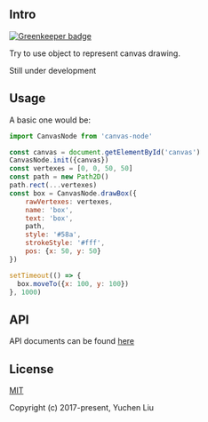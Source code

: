 ## Intro

[![Greenkeeper badge](https://badges.greenkeeper.io/liuyuchenzh/canvas-node.svg)](https://greenkeeper.io/)

Try to use object to represent canvas drawing.

Still under development

## Usage

A basic one would be:

```js
import CanvasNode from 'canvas-node'

const canvas = document.getElementById('canvas')
CanvasNode.init({canvas})
const vertexes = [0, 0, 50, 50]
const path = new Path2D()
path.rect(...vertexes)
const box = CanvasNode.drawBox({
    rawVertexes: vertexes,
    name: 'box',
    text: 'box',
    path,
    style: '#58a',
    strokeStyle: '#fff',
    pos: {x: 50, y: 50}
})

setTimeout(() => {
  box.moveTo({x: 100, y: 100})
}, 1000)
```

## API

API documents can be found [here](./docs/static.md)

## License

[MIT](http://opensource.org/licenses/MIT)

Copyright (c) 2017-present, Yuchen Liu